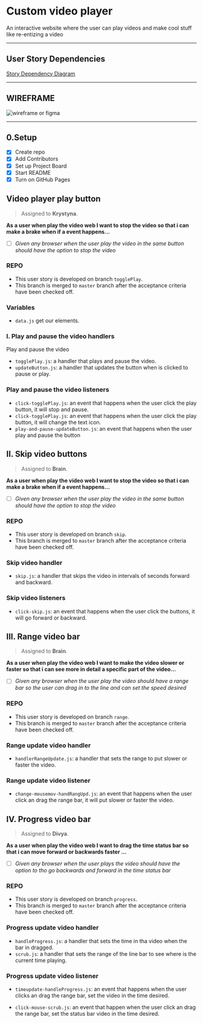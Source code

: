 # Custom video player

An interactive website where the user can play videos and make cool stuff like re-entizing a video

---

## User Story Dependencies

[Story Dependency Diagram](../public\Stories-dependencies.png)

---

## WIREFRAME

![wireframe or figma]()

---

## 0.Setup

- [x] Create repo
- [x] Add Contributors
- [x] Set up Project Board
- [x] Start README
- [x] Turn on GitHub Pages

## Video player play button

> Assigned to **Krystyna**.

**As a user when play the video web I want to stop the video so that i can make a brake when if a event happens...**

- [ ] _Given any browser when the user play the video in the same button should have the option to stop the video_

### REPO

- This user story is developed on branch `togglePlay`.
- This branch is merged to `master` branch after the acceptance criteria have been checked off.

### Variables 

- `data.js` get our elements.

### I. Play and pause the video handlers

Play and pause the video

- `togglePlay.js`: a handler that plays and pause the video. 
- `updateButton.js`: a handler that updates the button when is clicked to pause or play.

### Play and pause the video listeners

- `click-togglePlay.js`: an event that happens when the user click the play button, it will stop and pause.
- `click-togglePlay.js`: an event that happens when the user click the play button, it will change the text icon. 
- `play-and-pause-updateButton.js`: an event that happens when the user play and pause the button
 
## II. Skip video buttons

> Assigned to **Brain**.

**As a user when play the video web I want to stop the video so that i can make a brake when if a event happens...**

- [ ] _Given any browser when the user play the video in the same button should have the option to stop the video_

### REPO

- This user story is developed on branch `skip`.
- This branch is merged to `master` branch after the acceptance criteria have been checked off.

### Skip video handler

- `skip.js`: a handler that skips the video in intervals of seconds forward and backward.

### Skip video listeners

- `click-skip.js`: an event that happens when the user click the buttons, it will go forward or backward.

## III. Range video bar

> Assigned to **Brain**.

**As a user when play the video web I want to make the video slower or faster so that i can see more in detail a specific part of the video...**

- [ ] _Given any browser when the user play the video should have a range bar so the user can drag in to the line and can set the speed desired_

### REPO

- This user story is developed on branch `range`.
- This branch is merged to `master` branch after the acceptance criteria have been checked off.

### Range update video handler

- `handlerRangeUpdate.js`:  a handler that sets the range to put slower or faster the video.

### Range update video listener

- `change-mousemov-handRangUpd.js`: an event that happens when the user click an drag the range bar, it will  put slower or faster the video.


## IV. Progress video bar

> Assigned to **Divya**.

**As a user when play the video web I want to drag the time status bar so that i can move forward or backwards faster  ...**

- [ ] _Given any browser when the user plays the video should have the option to  tho go backwards and forward in the time status bar_

### REPO

- This user story is developed on branch `progress`.
- This branch is merged to `master` branch after the acceptance criteria have been checked off.

### Progress update video handler

- `handleProgress.js`:  a handler that sets the time in tha video when the bar in dragged.
- `scrub.js`:  a handler that sets the range of the line bar to see where is the current time playing.

### Progress update video listener

- `timeupdate-handleProgress.js`: an event that happens when the user clicks an drag the range bar, set the video in the time desired.

- `click-mouse-scrub.js`: an event that happen when the user click an drag the range bar, set the status bar video in the time desired.
